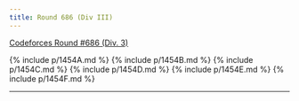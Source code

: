 ```yaml
---
title: Round 686 (Div III)
---
```


[Codeforces Round #686 (Div. 3)](https://codeforces.com/contest/1454)

{% include p/1454A.md %}
{% include p/1454B.md %}
{% include p/1454C.md %}
{% include p/1454D.md %}
{% include p/1454E.md %}
{% include p/1454F.md %}

* * *

<object data='notes/R-686.pdf' width='1000' height='1000' type='application/pdf'/>
